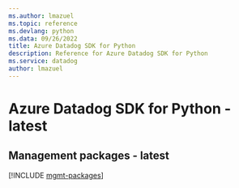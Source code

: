 ```yaml
---
ms.author: lmazuel
ms.topic: reference
ms.devlang: python
ms.data: 09/26/2022
title: Azure Datadog SDK for Python
description: Reference for Azure Datadog SDK for Python
ms.service: datadog
author: lmazuel
---
```

# Azure Datadog SDK for Python - latest

## Management packages - latest
[!INCLUDE [mgmt-packages](datadog-mgmt-index.md)]